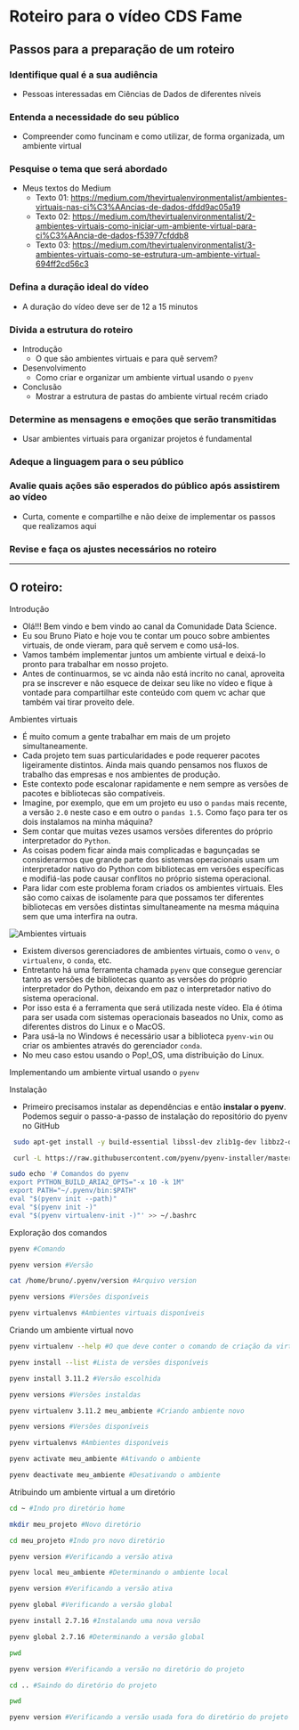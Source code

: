 # Roteiro para o vídeo CDS Fame

## Passos para a preparação de um roteiro

### Identifique qual é a sua audiência
- Pessoas interessadas em Ciências de Dados de diferentes níveis

### Entenda a necessidade do seu público
- Compreender como funcinam e como utilizar, de forma organizada, um ambiente virtual

### Pesquise o tema que será abordado
- Meus textos do Medium
  - Texto 01: https://medium.com/thevirtualenvironmentalist/ambientes-virtuais-nas-ci%C3%AAncias-de-dados-dfdd9ac05a19
  - Texto 02: https://medium.com/thevirtualenvironmentalist/2-ambientes-virtuais-como-iniciar-um-ambiente-virtual-para-ci%C3%AAncia-de-dados-f53977cfddb8
  - Texto 03: https://medium.com/thevirtualenvironmentalist/3-ambientes-virtuais-como-se-estrutura-um-ambiente-virtual-694ff2cd56c3
### Defina a duração ideal do vídeo
- A duração do vídeo deve ser de 12 a 15 minutos

### Divida a estrutura do roteiro
- Introdução
  - O que são ambientes virtuais e para quê servem?
- Desenvolvimento
  - Como criar e organizar um ambiente virtual usando o `pyenv`
- Conclusão
  - Mostrar a estrutura de pastas do ambiente virtual recém criado

### Determine as mensagens e emoções que serão transmitidas
- Usar ambientes virtuais para organizar projetos é fundamental

### Adeque a linguagem para o seu público


### Avalie quais ações são esperados do público após assistirem ao vídeo
- Curta, comente e compartilhe e não deixe de implementar os passos que realizamos aqui

### Revise e faça os ajustes necessários no roteiro

---

## O roteiro:
Introdução
- Olá!!! Bem vindo e bem vindo ao canal da Comunidade Data Science. 
- Eu sou Bruno Piato e hoje vou te contar um pouco sobre ambientes virtuais, de onde vieram, para quê servem e como usá-los. 
- Vamos também implementar juntos um ambiente virtual e deixá-lo pronto para trabalhar em nosso projeto.
- Antes de continuarmos, se vc ainda não está incrito no canal, aproveita pra se inscrever e não esquece de deixar seu like no vídeo e fique à vontade para compartilhar este conteúdo com quem vc achar que também vai tirar proveito dele.

Ambientes virtuais
- É muito comum a gente trabalhar em mais de um projeto simultaneamente. 
- Cada projeto tem suas particularidades e pode requerer pacotes ligeiramente distintos. Ainda mais quando pensamos nos fluxos de trabalho das empresas e nos ambientes de produção. 
- Este contexto pode escalonar rapidamente e nem sempre as versões de pacotes e bibliotecas são compatíveis. 
- Imagine, por exemplo, que em um projeto eu uso o `pandas` mais recente, a versão `2.0` neste caso e em outro o `pandas 1.5`. Como faço para ter os dois instalamos na minha máquina? 
- Sem contar que muitas vezes usamos versões diferentes do próprio interpretador do `Python`.
- As coisas podem ficar ainda mais complicadas e bagunçadas se considerarmos que grande parte dos sistemas operacionais usam um interpretador nativo do Python com bibliotecas em versões específicas e modifiá-las pode causar conflitos no próprio sistema operacional.
- Para lidar com este problema foram criados os ambientes virtuais. Eles são como caixas de isolamente para que possamos ter diferentes bibliotecas em versões distintas simultaneamente na mesma máquina sem que uma interfira na outra.

![Ambientes virtuais](https://miro.medium.com/v2/resize:fit:640/format:webp/1*Et8M3SI82Gc6yj1N6VUsVQ.png)


- Existem diversos gerenciadores de ambientes virtuais, como o `venv`, o `virtualenv`, o `conda`, etc. 
- Entretanto há uma ferramenta chamada `pyenv` que consegue gerenciar tanto as versões de bibliotecas quanto as versões do próprio interpretador do Python, deixando em paz o interpretador nativo do sistema operacional.
- Por isso esta é a ferramenta que será utilizada neste vídeo. Ela é ótima para ser usada com sistemas operacionais baseados no Unix, como as diferentes distros do Linux e o MacOS. 
- Para usá-la no Windows é necessário usar a biblioteca `pyenv-win` ou criar os ambientes através do gerenciador `conda`.
- No meu caso estou usando o Pop!_OS, uma distribuição do Linux.

Implementando um ambiente virtual usando o `pyenv`

Instalação

- Primeiro precisamos instalar as dependências e então **instalar o pyenv**. Podemos seguir o passo-a-passo de instalação do repositório do pyenv no GitHub 
```bash
 sudo apt-get install -y build-essential libssl-dev zlib1g-dev libbz2-dev libreadline-dev libsqlite3-dev wget curl llvm gettext libncurses5-dev tk-dev tcl-dev blt-dev libgdbm-dev git python2-dev python3-dev aria2

 curl -L https://raw.githubusercontent.com/pyenv/pyenv-installer/master/bin/pyenv-installer | bash
 ```

```bash
sudo echo '# Comandos do pyenv
export PYTHON_BUILD_ARIA2_OPTS="-x 10 -k 1M"
export PATH="~/.pyenv/bin:$PATH"
eval "$(pyenv init --path)"
eval "$(pyenv init -)"
eval "$(pyenv virtualenv-init -)"' >> ~/.bashrc
```

Exploração dos comandos
```bash
pyenv #Comando

pyenv version #Versão

cat /home/bruno/.pyenv/version #Arquivo version

pyenv versions #Versões disponíveis

pyenv virtualenvs #Ambientes virtuais disponíveis
```

Criando um ambiente virtual novo
```bash
pyenv virtualenv --help #O que deve conter o comando de criação da virtualenv

pyenv install --list #Lista de versões disponíveis

pyenv install 3.11.2 #Versão escolhida

pyenv versions #Versões instaldas

pyenv virtualenv 3.11.2 meu_ambiente #Criando ambiente novo

pyenv versions #Versões disponíveis

pyenv virtualenvs #Ambientes disponíveis

pyenv activate meu_ambiente #Ativando o ambiente

pyenv deactivate meu_ambiente #Desativando o ambiente
```

Atribuindo um ambiente virtual a um diretório
```bash
cd ~ #Indo pro diretório home

mkdir meu_projeto #Novo diretório

cd meu_projeto #Indo pro novo diretório

pyenv version #Verificando a versão ativa

pyenv local meu_ambiente #Determinando o ambiente local

pyenv version #Verificando a versão ativa

pyenv global #Verificando a versão global

pyenv install 2.7.16 #Instalando uma nova versão

pyenv global 2.7.16 #Determinando a versão global

pwd 

pyenv version #Verificando a versão no diretório do projeto

cd .. #Saindo do diretório do projeto

pwd

pyenv version #Verificando a versão usada fora do diretório do projeto

```

















